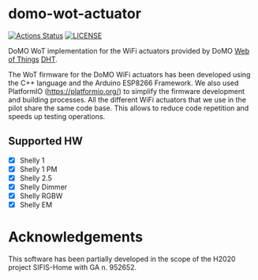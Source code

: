 # domo-wot-actuator

[![Actions Status][actions badge]][actions]
[![LICENSE][license badge]][license]

DoMO WoT implementation for the WiFi actuators provided by DoMO [Web of Things](https://www.w3.org/TR/wot-thing-description/)
[DHT](https://github.com/domo-iot/domo-dht).

The WoT firmware for the DoMO WiFi actuators has been developed using the C++ language and the Arduino ESP8266 Framework. We also used PlatformIO (https://platformio.org/) to simplify the firmware development and building processes. All the different WiFi actuators that we use in the pilot share the same code base. This allows to reduce code repetition and speeds up testing operations.


## Supported HW

- [x] Shelly 1
- [x] Shelly 1 PM
- [x] Shelly 2.5
- [x] Shelly Dimmer
- [x] Shelly RGBW
- [x] Shelly EM

# Acknowledgements

This software has been partially developed in the scope of the H2020 project SIFIS-Home with GA n. 952652.

<!-- Links -->
[actions]: https://github.com/domo-iot/domo-wot-actuator/actions
[license]: LICENSE

<!-- Badges -->
[actions badge]: https://github.com/domo-iot/domo-wot-actuator/workflows/domo-wot-actuator/badge.svg
[license badge]: https://img.shields.io/badge/license-MIT-blue.svg
